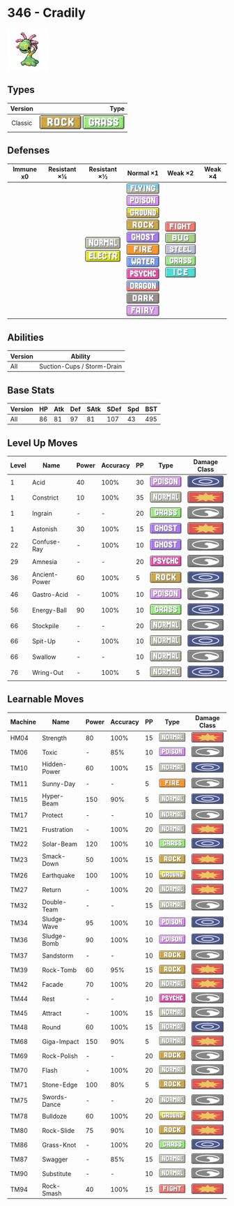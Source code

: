 # 346 - Cradily

![cradily](../img/pokemon/346.png)

## Types

| Version | Type                                                            |
| :-----: | --------------------------------------------------------------: |
| Classic | ![rock](../img/types/rock.png) ![grass](../img/types/grass.png) |

## Defenses

| Immune x0 | Resistant ×¼ | Resistant ×½                                                                  | Normal ×1                                                                                                                                                                                                                                                                                                                                                                                                                | Weak ×2                                                                                                                                                                            | Weak ×4 |
| --------- | ------------ | ----------------------------------------------------------------------------- | ------------------------------------------------------------------------------------------------------------------------------------------------------------------------------------------------------------------------------------------------------------------------------------------------------------------------------------------------------------------------------------------------------------------------ | ---------------------------------------------------------------------------------------------------------------------------------------------------------------------------------- | ------- |
|           |              | ![normal](../img/types/normal.png)<br/>![electric](../img/types/electric.png) | ![flying](../img/types/flying.png)<br/>![poison](../img/types/poison.png)<br/>![ground](../img/types/ground.png)<br/>![rock](../img/types/rock.png)<br/>![ghost](../img/types/ghost.png)<br/>![fire](../img/types/fire.png)<br/>![water](../img/types/water.png)<br/>![psychic](../img/types/psychic.png)<br/>![dragon](../img/types/dragon.png)<br/>![dark](../img/types/dark.png)<br/>![fairy](../img/types/fairy.png) | ![fighting](../img/types/fighting.png)<br/>![bug](../img/types/bug.png)<br/>![steel](../img/types/steel.png)<br/>![grass](../img/types/grass.png)<br/>![ice](../img/types/ice.png) |         |

## Abilities

| Version | Ability                    |
| ------- | -------------------------- |
| All     | Suction-Cups / Storm-Drain |

## Base Stats

| Version | HP | Atk | Def | SAtk | SDef | Spd | BST |
| ------- | -- | --- | --- | ---- | ---- | --- | --- |
| All     | 86 | 81  | 97  | 81   | 107  | 43  | 495 |

## Level Up Moves

| Level | Name          | Power | Accuracy | PP | Type                                 | Damage Class                           |
| ----- | ------------- | ----- | -------- | -- | ------------------------------------ | -------------------------------------- |
| 1     | Acid          | 40    | 100%     | 30 | ![poison](../img/types/poison.png)   | ![special](../img/types/special.png)   |
| 1     | Constrict     | 10    | 100%     | 35 | ![normal](../img/types/normal.png)   | ![physical](../img/types/physical.png) |
| 1     | Ingrain       | -     | -        | 20 | ![grass](../img/types/grass.png)     | ![status](../img/types/status.png)     |
| 1     | Astonish      | 30    | 100%     | 15 | ![ghost](../img/types/ghost.png)     | ![physical](../img/types/physical.png) |
| 22    | Confuse-Ray   | -     | 100%     | 10 | ![ghost](../img/types/ghost.png)     | ![status](../img/types/status.png)     |
| 29    | Amnesia       | -     | -        | 20 | ![psychic](../img/types/psychic.png) | ![status](../img/types/status.png)     |
| 36    | Ancient-Power | 60    | 100%     | 5  | ![rock](../img/types/rock.png)       | ![special](../img/types/special.png)   |
| 46    | Gastro-Acid   | -     | 100%     | 10 | ![poison](../img/types/poison.png)   | ![status](../img/types/status.png)     |
| 56    | Energy-Ball   | 90    | 100%     | 10 | ![grass](../img/types/grass.png)     | ![special](../img/types/special.png)   |
| 66    | Stockpile     | -     | -        | 20 | ![normal](../img/types/normal.png)   | ![status](../img/types/status.png)     |
| 66    | Spit-Up       | -     | 100%     | 10 | ![normal](../img/types/normal.png)   | ![special](../img/types/special.png)   |
| 66    | Swallow       | -     | -        | 10 | ![normal](../img/types/normal.png)   | ![status](../img/types/status.png)     |
| 76    | Wring-Out     | -     | 100%     | 5  | ![normal](../img/types/normal.png)   | ![special](../img/types/special.png)   |

## Learnable Moves

| Machine | Name         | Power | Accuracy | PP | Type                                   | Damage Class                           |
| ------- | ------------ | ----- | -------- | -- | -------------------------------------- | -------------------------------------- |
| HM04    | Strength     | 80    | 100%     | 15 | ![normal](../img/types/normal.png)     | ![physical](../img/types/physical.png) |
| TM06    | Toxic        | -     | 85%      | 10 | ![poison](../img/types/poison.png)     | ![status](../img/types/status.png)     |
| TM10    | Hidden-Power | 60    | 100%     | 15 | ![normal](../img/types/normal.png)     | ![special](../img/types/special.png)   |
| TM11    | Sunny-Day    | -     | -        | 5  | ![fire](../img/types/fire.png)         | ![status](../img/types/status.png)     |
| TM15    | Hyper-Beam   | 150   | 90%      | 5  | ![normal](../img/types/normal.png)     | ![special](../img/types/special.png)   |
| TM17    | Protect      | -     | -        | 10 | ![normal](../img/types/normal.png)     | ![status](../img/types/status.png)     |
| TM21    | Frustration  | -     | 100%     | 20 | ![normal](../img/types/normal.png)     | ![physical](../img/types/physical.png) |
| TM22    | Solar-Beam   | 120   | 100%     | 10 | ![grass](../img/types/grass.png)       | ![special](../img/types/special.png)   |
| TM23    | Smack-Down   | 50    | 100%     | 15 | ![rock](../img/types/rock.png)         | ![physical](../img/types/physical.png) |
| TM26    | Earthquake   | 100   | 100%     | 10 | ![ground](../img/types/ground.png)     | ![physical](../img/types/physical.png) |
| TM27    | Return       | -     | 100%     | 20 | ![normal](../img/types/normal.png)     | ![physical](../img/types/physical.png) |
| TM32    | Double-Team  | -     | -        | 15 | ![normal](../img/types/normal.png)     | ![status](../img/types/status.png)     |
| TM34    | Sludge-Wave  | 95    | 100%     | 10 | ![poison](../img/types/poison.png)     | ![special](../img/types/special.png)   |
| TM36    | Sludge-Bomb  | 90    | 100%     | 10 | ![poison](../img/types/poison.png)     | ![special](../img/types/special.png)   |
| TM37    | Sandstorm    | -     | -        | 10 | ![rock](../img/types/rock.png)         | ![status](../img/types/status.png)     |
| TM39    | Rock-Tomb    | 60    | 95%      | 15 | ![rock](../img/types/rock.png)         | ![physical](../img/types/physical.png) |
| TM42    | Facade       | 70    | 100%     | 20 | ![normal](../img/types/normal.png)     | ![physical](../img/types/physical.png) |
| TM44    | Rest         | -     | -        | 10 | ![psychic](../img/types/psychic.png)   | ![status](../img/types/status.png)     |
| TM45    | Attract      | -     | 100%     | 15 | ![normal](../img/types/normal.png)     | ![status](../img/types/status.png)     |
| TM48    | Round        | 60    | 100%     | 15 | ![normal](../img/types/normal.png)     | ![special](../img/types/special.png)   |
| TM68    | Giga-Impact  | 150   | 90%      | 5  | ![normal](../img/types/normal.png)     | ![physical](../img/types/physical.png) |
| TM69    | Rock-Polish  | -     | -        | 20 | ![rock](../img/types/rock.png)         | ![status](../img/types/status.png)     |
| TM70    | Flash        | -     | 100%     | 20 | ![normal](../img/types/normal.png)     | ![status](../img/types/status.png)     |
| TM71    | Stone-Edge   | 100   | 80%      | 5  | ![rock](../img/types/rock.png)         | ![physical](../img/types/physical.png) |
| TM75    | Swords-Dance | -     | -        | 20 | ![normal](../img/types/normal.png)     | ![status](../img/types/status.png)     |
| TM78    | Bulldoze     | 60    | 100%     | 20 | ![ground](../img/types/ground.png)     | ![physical](../img/types/physical.png) |
| TM80    | Rock-Slide   | 75    | 90%      | 10 | ![rock](../img/types/rock.png)         | ![physical](../img/types/physical.png) |
| TM86    | Grass-Knot   | -     | 100%     | 20 | ![grass](../img/types/grass.png)       | ![special](../img/types/special.png)   |
| TM87    | Swagger      | -     | 85%      | 15 | ![normal](../img/types/normal.png)     | ![status](../img/types/status.png)     |
| TM90    | Substitute   | -     | -        | 10 | ![normal](../img/types/normal.png)     | ![status](../img/types/status.png)     |
| TM94    | Rock-Smash   | 40    | 100%     | 15 | ![fighting](../img/types/fighting.png) | ![physical](../img/types/physical.png) |